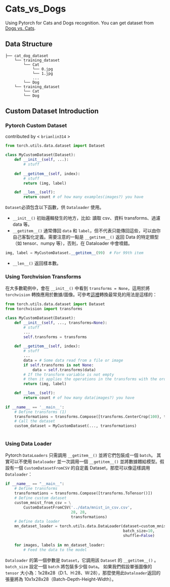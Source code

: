 # Cats_vs_Dogs
Using Pytorch for Cats and Dogs recognition.
You can get dataset from [Dogs vs. Cats](https://www.kaggle.com/competitions/dogs-vs-cats/data).
## Data Structure
```
├── cat_dog_dataset
    └── training_dataset
        └── Cat
            └── 0.jpg
            └── 1.jpg
            ...
        └── Dog
    └── training_dataset
        └── Cat
        └── Dog
```
## Custom Dataset Introduction
### Pytorch Custom Dataset
contributed by < `brianlin314` >

```python
from torch.utils.data.dataset import Dataset

class MyCustomDataset(Dataset):
    def __init__(self, ...):
        # stuff
        
    def __getitem__(self, index):
        # stuff
        return (img, label)

    def __len__(self):
        return count # of how many examples(images?) you have
```
`Dataset`必須包含以下函數，供 `Dataloader` 使用。

- `__init__()` 初始邏輯發生的地方，比如: 讀取 csv、資料 transforms、過濾 data 等。
- `__getitem__()` 通常傳回 `data` 和 `label`，但不代表只能傳回這些，可以由你自己客製化定義。需要注意的一點是 `__getitem__()` 返回 Data 的特定類型（如 tensor、numpy 等），否則，在 Dataloader 中會噴錯。
```python
img, label = MyCustomDataset.__getitem__(99)  # For 99th item
```

- `__len__()` 返回樣本數。

### Using Torchvision Transforms
在大多數範例中，會在 `__init__()` 中看到 `transforms = None`，這用於將 `torchvision` 轉換應用於數據/圖像。可參考[這裡](https://pytorch.org/docs/0.2.0/torchvision/transforms.html)轉換最常見的用法是這樣的：
```python
from torch.utils.data.dataset import Dataset
from torchvision import transforms

class MyCustomDataset(Dataset):
    def __init__(self, ..., transforms=None):
        # stuff
        ...
        self.transforms = transforms
        
    def __getitem__(self, index):
        # stuff
        ...
        data = # Some data read from a file or image
        if self.transforms is not None:
            data = self.transforms(data)
        # If the transform variable is not empty
        # then it applies the operations in the transforms with the order that it is created.
        return (img, label)

    def __len__(self):
        return count # of how many data(images?) you have
        
if __name__ == '__main__':
    # Define transforms (1)
    transformations = transforms.Compose([transforms.CenterCrop(100), transforms.ToTensor()])
    # Call the dataset
    custom_dataset = MyCustomDataset(..., transformations)
    
```

### Using Data Loader
Pytorch `DataLoaders` 只需調用 `__getitem__()` 並將它們包裝成一個 `batch`。 其實可以不使用 `Dataloader` 並一次調用一個 `__getitem__()` 並將數據餵給模型。假設有一個 `CustomDatasetFromCSV` 的自定義 Dataset，那麼可以像這樣調用 `Dataloader`：

```python
if __name__ == "__main__":
    # Define transforms
    transformations = transforms.Compose([transforms.ToTensor()])
    # Define custom dataset
    custom_mnist_from_csv = \
        CustomDatasetFromCSV('../data/mnist_in_csv.csv',
                             28, 28,
                             transformations)
    # Define data loader
    mn_dataset_loader = torch.utils.data.DataLoader(dataset=custom_mnist_from_csv,
                                                    batch_size=10,
                                                    shuffle=False)
    
    for images, labels in mn_dataset_loader:
        # Feed the data to the model
```

`Dataloader` 的第一個參數是 `Dataset`，它調用該 `Dataset` 的 `__getitem__()` 。 `batch_size` 設定一個 `batch` 將包裝多少個 `Data`。 如果我們假設單張圖像的 `tensor` 大小為：1x28x28（D:1、H:28、W:28），那麼使用此`Dataloader`返回的張量將為 10x1x28x28（Batch-Depth-Height-Width）。
